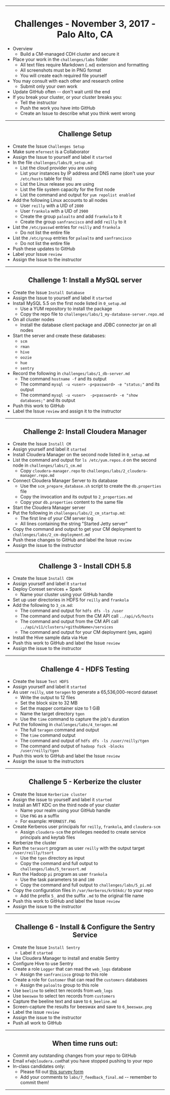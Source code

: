 <!-- CSS work goes here for the time being -->
<!-- set a:link text-decoration to none -->
<!-- set a:hover text-decoration to underline -->
<!-- http://forums.markdownpad.com/discussion/143/include-pdf-pagebreak-instructions-in-markdown/p1 -->

---
<div style="page-break-after: always;"></div>

# <center> Challenges - November 3, 2017 - Palo Alto, CA 

* Overview
  * Build a CM-managed CDH cluster and secure it
* Place your work in the `challenges/labs` folder
  * All text files require  Markdown (`.md`) extension and formatting
  * All screenshots must be in PNG format
  * You will create each required file yourself
* You may consult with each other and research online
  * Submit only your own work
* Update GitHub often -- don't wait until the end
* If you break your cluster, or your cluster breaks you:
  * Tell the instructor 
  * Push the work you have into GitHub
  * Create an Issue to describe what you think went wrong

---
<div style="page-break-after: always;"></div>

## <center> Challenge Setup

* Create the Issue `Challenges Setup`
* Make sure `mfernest` is a Collaborator
* Assign the Issue to yourself and label it `started`
* In the file `challenges/labs/0_setup.md`:
  * List the cloud provider you are using 
  * List your instances by IP address and DNS name (don't use your `/etc/hosts` table for this)
  * List the Linux release you are using 
  * List the file system capacity for the first node 
  * List the command and output for `yum repolist enabled` 
* Add the following Linux accounts to all nodes
  * User `reilly` with a UID of `2800`
  * User `frankola` with a UID of `2900`
  * Create the group `paloalto` and add `frankola` to it
  * Create the group `sanfrancisco` and add `reilly` to it
* List the `/etc/passwd` entries for `reilly` and `frankola` 
  * Do not list the entire file
* List the `/etc/group` entries for `paloalto` and `sanfrancisco` 
  * Do not list the entire file
* Push these updates to GitHub 
* Label your Issue `review` 
* Assign the Issue to the instructor

---
<div style="page-break-after: always;"></div>

## <center> Challenge 1: Install a MySQL server

* Create the Issue `Install Database` 
* Assign the Issue to yourself and label it `started`
* Install MySQL 5.5 on the first node listed in `0_setup.md`
  * Use a YUM repository to install the package
  * Copy the repo file to `challenges/labs/1_my-database-server.repo.md`
* On all cluster nodes
  * Install the database client package and JDBC connector jar on all nodes
* Start the server and create these databases:
  * `scm`
  * `rman`
  * `hive`
  * `oozie`
  * `hue`
  * `sentry`
* Record the following in `challenges/labs/1_db-server.md`
  * The command `hostname -f` and its output 
  * The command `mysql -u <user> -p<password> -e "status;"` and its output 
  * The command `mysql -u <user>  -p<password> -e "show databases;"` and its output 
* Push this work to GitHub
* Label the Issue `review` and assign it to the instructor

---
<div style="page-break-after: always;"></div>

## <center> Challenge 2: Install Cloudera Manager 

* Create the Issue `Install CM`
* Assign yourself and label it `started`
* Install Cloudera Manager on the second node listed in `0_setup.md`
* List the command and output for `ls /etc/yum.repos.d` on the second node in `challenges/labs/1_cm.md`
  * Copy `cloudera-manager.repo` to `challenges/labs/2_cloudera-manager.repo.md`
* Connect Cloudera Manager Server to its database
  * Use the `scm_prepare_database.sh` script to create the `db.properties` file 
  * Copy the invocation and its output to `2_properties.md`
  * Copy your `db.properties` content to the same file
* Start the Cloudera Manager server
* Put the following in `challenges/labs/2_cm_startup.md`:
  * The first line of your CM server log
  * All lines containing the string "Started Jetty server"
* Copy the command and output to get your CM deployment to `challenges/labs/2_cm-deployment.md`
* Push these changes to GitHub and label the Issue `review`
* Assign the issue to the instructor

---
<div style="page-break-after: always;"></div>

## <center> Challenge 3 - Install CDH 5.8

* Create the Issue `Install CDH`
* Assign yourself and label it `started`
* Deploy Coreset services + Spark
  * Name your cluster using your GitHub handle
* Set up user directories in HDFS for `reilly` and `frankola`
* Add the following to `3_cm.md`:
    * The command and output for `hdfs dfs -ls /user`
    * The command and output from the CM API call `../api/v5/hosts` 
    * The command and output from the CM API call `../api/v11/clusters/<githubName>/services`
    * The command and output for your CM deployment (yes, again)
* Install the Hive sample data via Hue
* Push this work to GitHub and label the Issue `review`
* Assign the issue to the instructor

---
<div style="page-break-after: always;"></div>

## <center> Challenge 4 - HDFS Testing

* Create the Issue `Test HDFS`
* Assign yourself and label it `started`
* As user `reilly`, use `teragen` to generate a 65,536,000-record dataset
  * Write the output to 12 files 
  * Set the block size to 32 MB
  * Set the mapper container size to 1 GiB
  * Name the target directory `tgen`
  * Use the `time` command to capture the job's duration
* Put the following in `challenges/labs/4_teragen.md`
  * The full `teragen` command and output 
  * The `time` command output
  * The command and output of `hdfs dfs -ls /user/reilly/tgen`
  * The command and output of `hadoop fsck -blocks /user/reilly/tgen`
* Push this work to GitHub and label the Issue `review`
* Assign the issue to the instructors

---
<div style="page-break-after: always;"></div>

## <center> Challenge 5 - Kerberize the cluster

* Create the Issue `Kerberize cluster`
* Assign the issue to yourself and label it `started`
* Install an MIT KDC on the third node of your cluster
  * Name your realm using your GitHub handle
  * Use `FNG` as a suffix
  * For example: `MFERNEST.FNG`
* Create Kerberos user principals for `reilly`, `frankola`, and `cloudera-scm`
  * Assign `cloudera-scm` the privileges needed to create service principals and keytab files
* Kerberize the cluster
* Run the `terasort` program as user `reilly` with the output target `/user/reilly/tsort`
  * Use the `tgen` directory as input
  * Copy the command and full output to `challenges/labs/5_terasort.md`
* Run the Hadoop `pi` program as user `frankola`
  * Use the task parameters `50` and `100` 
  * Copy the command and full output to `challenges/labs/5_pi.md`
*  Copy the configuration files in `/var/kerberos/krb5kdc/` to your repo
    * Add the prefix `5_` and the suffix `.md` to the original file name
* Push this work to GitHub and label the Issue `review`
* Assign the issue to the instructor

---
<div style="page-break-after: always;"></div>

## <center> Challenge 6 - Install & Configure the Sentry Service

* Create the Issue `Install Sentry`
  * Label it `started`
* Use Cloudera Manager to install and enable Sentry
* Configure Hive to use Sentry
* Create a role `Logger` that can read the `web_logs` database
  * Assign the `sanfrancisco` group to this role
* Create a role for `Customer` that can read the `customers` databases
  * Assign the `paloalto` group to this role
* Use `beeline` to select ten records from `web_logs`
* Use `beeswax` to select ten records from `customers`
* Capture the beeline text and save to `6_beeline.md` 
* Screen-capture the results for beeswax and save to `6_beeswax.png`
* Label the issue `review`
* Assign the issue to the instructor
* Push all work to GitHub

---
<div style="page-break-after: always;"></div>

## <center> When time runs out:

* Commit any outstanding changes from your repo to GitHub
* Email `mfe@cloudera.com`that you have stopped pushing to your repo
* In-class candidates only:
  * Please fill out [this survey form](https://goo.gl/forms/pmHeHx03zRu3cnlc2)
  * Add your comments to `labs/7_feedback_final.md` -- remember to commit them!

---
<div style="page-break-after: always;"></div>
